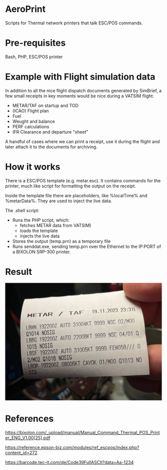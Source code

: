 # AeroPrint
Scripts for Thermal network printers that talk ESC/POS commands.

# Pre-requisites
Bash, PHP, ESC/POS printer

# Example with Flight simulation data
In addition to all the nice flight dispatch documents generated by SimBrief, a few small receipts in key moments would be nice during a VATSIM flight:
- METAR/TAF on startup and TOD
- (ICAO) Flight plan
- Fuel
- Weught and balance
- PERF calculations
- IFR Clearance and departure "sheet"

A handful of cases where we can print a receipt, use it during the flight and later attach it to the documents for archiving.

# How it works
There is a ESC/POS template (e.g. metar.esc). It contains commands for the printer, much like script for formatting the output on the receipt.

Inside the template file there are placeholders, like %localTime% and %metarData%. They are used to inject the live data. 

The .shell script:
 - Runs the PHP script, which:
    - fetches METAR data from VATSIM)
    - loads the template
    - injects the live data
 - Stores the output (temp.prn) as a temporary file
 - Runs senddat.exe, sending temp.prn over the Ethernet to the IP:PORT of a BIXOLON SRP-300 printer.

# Result
![METAR](/images/metar.jpg "METAR Receipt")


# References
https://bixolon.com/_upload/manual/Manual_Command_Thermal_POS_Printer_ENG_V1.00[25].pdf

https://reference.epson-biz.com/modules/ref_escpos/index.php?content_id=272

https://barcode.tec-it.com/de/Code39FullASCII?data=Aa-1234